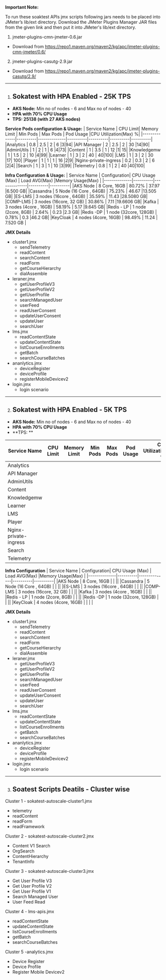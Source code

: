 **Important Note:**

To run these soaktest APIs jmx scripts following jars needs to be placed into JMeter’s lib/ext directory. Download the JMeter Plugins Manager JAR files from the given link and then put it into JMeter's lib/ext directory.

1. jmeter-plugins-cmn-jmeter-0.6.jar 
  - Download from https://repo1.maven.org/maven2/kg/apc/jmeter-plugins-cmn-jmeter/0.6/
2. jmeter-plugins-casutg-2.9.jar
  - Download from https://repo1.maven.org/maven2/kg/apc/jmeter-plugins-casutg/2.9/

----------
1. ## Sokatest with HPA Enabled - 25K TPS ##

- **AKS Node:** Min no of nodes - 6 and Max no of nodes - 40 
- **HPA with 70% CPU Usage**
- **TPS: 25138 (with 27 AKS nodes)**	

**Service Pods configuration & Usage:**
| Service Name | CPU Limit| Memory Limit | Min Pods | Max Pods | Pod Usage |CPU Utilization(Max) %|
|--------------|----------|--------------|----------|----------|----------|----------|
|Analytics     |  0.8     |    2.5       |   2      |     6     |3|94|
|API Manager   |    2     |   2.5        |   2      |     30    |14|90|
|AdminUtils    |    1     |     2        |   1      |     6     |4|73|
|Content       |   1      |   3.5        |   1     |     12     |1| 15|
|Knowledgemw   |   1      |   1.5        |   2      |     10     |4|99|
|Learner       |   1      |     3        |    2    |     40     | 40|100|
|LMS           |   1      |     3        |    2    |     30     |17| 100|
|Player        |    1     |     1        |    1     |    16     |2|9|
|Nginx-private-ingress    |    0.2 |   0.3  |   2   |     6     |2|4|
|Search        |   1      |   3          |    1     |    10     |3|99|
|Telemetry     |   0.8    |   1          |     2    |    40     |40|100|


**Infra Configuration & Usage:**
| Service Name | Configuration| CPU Usage (Max) | Load AVG(Max) |Memory Usage(Max) |
|--------------|----------|--------------|----------|----------|
|AKS Node      | 8 Core, 16GB |    80.72%  |     37.97     |6.500 GB|
|Cassandra    | 5 Node (16 Core , 64GB) |   75.23%   |  46.67   |13.505 GB|
|ES-LMS       | 3 nodes (16core , 64GB) |   35.59%   |  11.43   |28.5080 GB|
|COMP-LMS     | 3 nodes (16core, 32 GB) |   30.86%   |  7.11    |19.6606 GB|
|Kafka        | 3 nodes (4core , 16GB)  |   58.19%   |  5.17    |9.645 GB|
|Redis - LP   | 1 node (2core, 8GB)     |    2.64%   |  0.23    |2.3 GB|
|Redis -DP    | 1 node (32core, 128GB)  |    0.78%   |    0.3   |46.2 GB|
|KeyCloak     | 4 nodes (4core, 16GB)   |   98.49%   |  11.24   | 7.520 GB |

**JMX Details**
- cluster1.jmx
  - sendTelemetry
  - readContent 
  - searchContent
  - readForm
  - getCourseHierarchy
  - dialAssemble
- leraner.jmx
  - getUserProfileV3
  - getUserProfileV2 
  - getUserProfile
  - searchManagedUser
  - userFeed
  - readUserConsent
  - updateUserConsent
  - updateUser
  - searchUser
- lms.jmx
  - readContentState 
  - updateContentState
  - listCourseEnrollments
  - getBatch
  - searchCourseBatches
- ananlytics.jmx
  - deviceRegister
  - deviceProfile
  - registerMobileDevicev2
- login.jmx
  - login scenario
--------
2. ## Sokatest with HPA Enabled - 5K TPS ##

- **AKS Node:** Min no of nodes - 6 and Max no of nodes - 40 
- **HPA with 70% CPU Usage**
- **TPS: **	

| Service Name | CPU Limit| Memory Limit | Min Pods | Max Pods | Pod Usage |CPU Utilization(Max) %|
|--------------|----------|--------------|----------|----------|----------|----------|
|Analytics     |      |           |         |         |||
|API Manager   |        |          |       |        |||
|AdminUtils    |        |             |        |        |||
|Content       |         |           |        |          || |
|Knowledgemw   |        |           |        |          |||
|Learner       |       |             |       |        | ||
|LMS           |       |             |        |        |||
|Player        |        |             |       |      |||
|Nginx-private-ingress    |     |     |     |      |||
|Search        |        |             |        |       |||
|Telemetry     |      |            |        |        |||


**Infra Configuration**
| Service Name | Configuration| CPU Usage (Max) | Load AVG(Max) |Memory Usage(Max) |
|--------------|----------|--------------|----------|----------|
|AKS Node      | 8 Core, 16GB |    |          ||
|Cassandra    | 5 Node (16 Core , 64GB) |      |    ||
|ES-LMS       | 3 nodes (16core , 64GB) |      |     ||
|COMP-LMS     | 3 nodes (16core, 32 GB) |     |     ||
|Kafka        | 3 nodes (4core , 16GB)  |     |     ||
|Redis - LP   | 1 node (2core, 8GB)     |      |    ||
|Redis -DP    | 1 node (32core, 128GB)  |      |     ||
|KeyCloak     | 4 nodes (4core, 16GB)   |    |    |  |

**JMX Details**
- cluster1.jmx
  - sendTelemetry
  - readContent 
  - searchContent
  - readForm
  - getCourseHierarchy
  - dialAssemble
- leraner.jmx
  - getUserProfileV3
  - getUserProfileV2 
  - getUserProfile
  - searchManagedUser
  - userFeed
  - readUserConsent
  - updateUserConsent
  - updateUser
  - searchUser
- lms.jmx
  - readContentState 
  - updateContentState
  - listCourseEnrollments
  - getBatch
  - searchCourseBatches
- ananlytics.jmx
  - deviceRegister
  - deviceProfile
  - registerMobileDevicev2
- login.jmx
  - login scenario




-------

3. ## Soatest Scripts Deatils - Cluster wise ##

Cluster 1 - sokatest-autoscale-cluster1.jmx
- telemetry 
- readContent 
- readForm
- readFramework


Cluster 2 - sokatest-autoscale-cluster2.jmx
- Content V1 Search
- OrgSearch
- ContentHierarchy
- TenantInfo 

Cluster 3 - sokatest-autoscale-cluster3.jmx
- Get User Profile V3
- Get User Profile V2
- Get User Profile V1
- Search Managed User 
- User Feed Read

Cluster 4 - lms-apis.jmx
- readContentState
- updateContentState
- listCourseEnrollments
- getBatch 
- searchCourseBatches 

Cluster 5 -analytics.jmx
- Device Register
- Device Profile
- Register Mobile Devicev2
